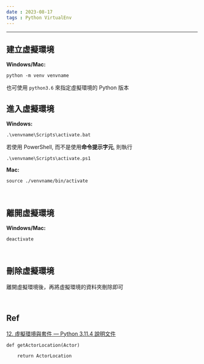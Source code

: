 ```yaml
---
date : 2023-08-17
tags : Python VirtualEnv
---
```

---
## 建立虛擬環境

**Windows/Mac:**
```
python -m venv venvname
```

也可使用 `python3.6` 來指定虛擬環境的 Python 版本
<br>

## 進入虛擬環境

**Windows:**
```
.\venvname\Scripts\activate.bat
```

若使用 PowerShell, 而不是使用**命令提示字元**, 則執行
```
.\venvname\Scripts\activate.ps1
```
**Mac:**
```
source ./venvname/bin/activate
```

<br>

## 離開虛擬環境
**Windows/Mac:**
```
deactivate
```

<br>

## 刪除虛擬環境
離開虛擬環境後，再將虛擬環境的資料夾刪除即可

<br>

## Ref
[12. 虛擬環境與套件 — Python 3.11.4 說明文件](https://docs.python.org/zh-tw/3/tutorial/venv.html)
```
def getActorLocation(Actor)
	
	return ActorLocation
```